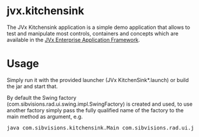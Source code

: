 # jvx.kitchensink

The JVx Kitchensink application is a simple demo application that allows
to test and manipulate most controls, containers and concepts which are
available in the [JVx Enterprise Application Framework][JVx].

# Usage

Simply run it with the provided launcher (JVx KitchenSink*.launch) or build 
the jar and start that.

By default the Swing factory (com.sibvisions.rad.ui.swing.impl.SwingFactory) 
is created and used, to use another factory simply pass the fully qualified 
name of the factory to the main method as argument, e.g.

<pre>
java com.sibvisions.kitchensink.Main com.sibvisions.rad.ui.javafx.impl.FXFactory
</pre>


[JVx]: http://jvx.sibvisions.com
 